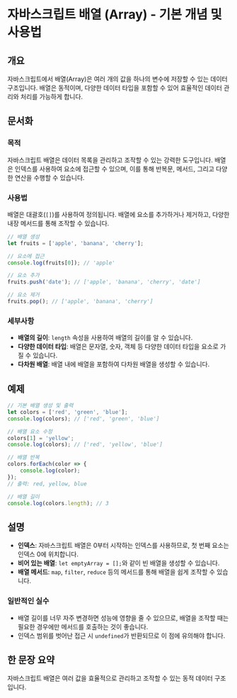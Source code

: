 <!--
Meta Description: # 자바스크립트 배열 (Array) - 기본 개념 및 사용법 ## 개요 자바스크립트에서 배열(Array)은 여러 개의 값을 하나의 변수에 저장할 수 있는 데이터 구조입니다. 배열은 동적이며, 다양한 데이터 타입을 포함할 수 있어 효율적인 데이터 관리와 처리를 가능하게 ...
Meta Keywords: 데이터, 배열은, 있습니다, colors, 다양한
-->

# 자바스크립트 배열 (Array) - 기본 개념 및 사용법

## 개요
자바스크립트에서 배열(Array)은 여러 개의 값을 하나의 변수에 저장할 수 있는 데이터 구조입니다. 배열은 동적이며, 다양한 데이터 타입을 포함할 수 있어 효율적인 데이터 관리와 처리를 가능하게 합니다.

## 문서화

### 목적
자바스크립트 배열은 데이터 목록을 관리하고 조작할 수 있는 강력한 도구입니다. 배열은 인덱스를 사용하여 요소에 접근할 수 있으며, 이를 통해 반복문, 메서드, 그리고 다양한 연산을 수행할 수 있습니다.

### 사용법
배열은 대괄호(`[]`)를 사용하여 정의됩니다. 배열에 요소를 추가하거나 제거하고, 다양한 내장 메서드를 통해 조작할 수 있습니다.

```javascript
// 배열 생성
let fruits = ['apple', 'banana', 'cherry'];

// 요소에 접근
console.log(fruits[0]); // 'apple'

// 요소 추가
fruits.push('date'); // ['apple', 'banana', 'cherry', 'date']

// 요소 제거
fruits.pop(); // ['apple', 'banana', 'cherry']
```

### 세부사항
- **배열의 길이**: `length` 속성을 사용하여 배열의 길이를 알 수 있습니다.
- **다양한 데이터 타입**: 배열은 문자열, 숫자, 객체 등 다양한 데이터 타입을 요소로 가질 수 있습니다.
- **다차원 배열**: 배열 내에 배열을 포함하여 다차원 배열을 생성할 수 있습니다.

## 예제
```javascript
// 기본 배열 생성 및 출력
let colors = ['red', 'green', 'blue'];
console.log(colors); // ['red', 'green', 'blue']

// 배열 요소 수정
colors[1] = 'yellow';
console.log(colors); // ['red', 'yellow', 'blue']

// 배열 반복
colors.forEach(color => {
    console.log(color);
});
// 출력: red, yellow, blue

// 배열 길이
console.log(colors.length); // 3
```

## 설명
- **인덱스**: 자바스크립트 배열은 0부터 시작하는 인덱스를 사용하므로, 첫 번째 요소는 인덱스 0에 위치합니다.
- **비어 있는 배열**: `let emptyArray = [];`와 같이 빈 배열을 생성할 수 있습니다.
- **배열 메서드**: `map`, `filter`, `reduce` 등의 메서드를 통해 배열을 쉽게 조작할 수 있습니다.

### 일반적인 실수
- 배열 길이를 너무 자주 변경하면 성능에 영향을 줄 수 있으므로, 배열을 조작할 때는 필요한 경우에만 메서드를 호출하는 것이 좋습니다.
- 인덱스 범위를 벗어난 접근 시 `undefined`가 반환되므로 이 점에 유의해야 합니다.

## 한 문장 요약
자바스크립트 배열은 여러 값을 효율적으로 관리하고 조작할 수 있는 동적 데이터 구조입니다.